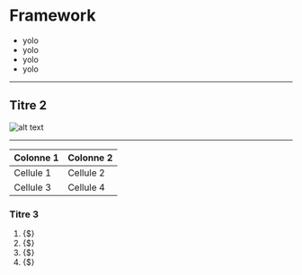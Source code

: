 # Framework
- yolo
- yolo
- yolo
- yolo
---

## Titre 2
![alt text](https://rareevo.io/image/cache/catalog/Special%20Guest/truell-300x300.jpeg)

---

| Colonne 1 | Colonne 2 |
|-----------|-----------|
| Cellule 1 | Cellule 2 |
| Cellule 3 | Cellule 4 |

### Titre 3
1. {$}
2. {$}
3. {$}
4. {$}
